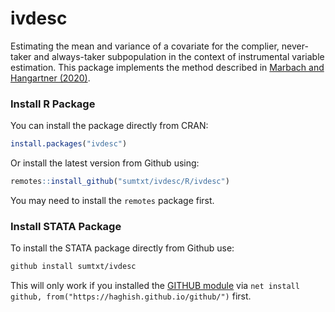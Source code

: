 # ivdesc

Estimating the mean and variance of a covariate for the complier, never-taker and always-taker subpopulation in the context of instrumental variable estimation. This package implements the method described in [Marbach and Hangartner (2020)](https://doi.org/10.1017/pan.2019.48). 

### Install R Package 

You can install the package directly from CRAN: 

```R
install.packages("ivdesc")
```

Or install the latest version from Github using:  

```R
remotes::install_github("sumtxt/ivdesc/R/ivdesc")
```

You may need to install the `remotes` package first. 


### Install STATA Package

To install the STATA package directly from Github use:

```STATA
github install sumtxt/ivdesc
```

This will only work if you installed the [GITHUB module](https://github.com/haghish/github) via `net install github, from("https://haghish.github.io/github/")` first. 
